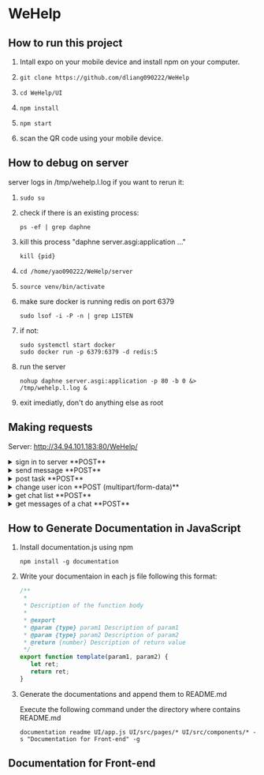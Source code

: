 # WeHelp

## How to run this project

1. Intall expo on your mobile device and install npm on your computer.

2. ``` shell
   git clone https://github.com/dliang090222/WeHelp
   ```
3. ``` shell
   cd WeHelp/UI
   ```
4. ``` shell
   npm install
   ```
5. ``` shell
   npm start
   ```
6. scan the QR code using your mobile device.


## How to debug on server
server logs in /tmp/wehelp.l.log
if you want to rerun it:
1. ```shell
   sudo su
   ```
2. check if there is an existing process:
   ```shell
   ps -ef | grep daphne
   ```
3. kill this process "daphne server.asgi:application ..."
   ```shell
   kill {pid}
   ```
4. ```shell
   cd /home/yao090222/WeHelp/server
   ```
5. ```shell
   source venv/bin/activate
   ```
6. make sure docker is running redis on port 6379
   ```shell
   sudo lsof -i -P -n | grep LISTEN
   ```
7. if not:
   ```shell
   sudo systemctl start docker
   sudo docker run -p 6379:6379 -d redis:5
   ```
8. run the server
   ```shell
   nohup daphne server.asgi:application -p 80 -b 0 &> /tmp/wehelp.l.log &
   ```
9. exit imediatly, don't do anything else as root


## Making requests
 Server: http://34.94.101.183:80/WeHelp/ 
 <details>
  <summary>sign in to server **POST**</summary>
  
| body | return |
| ------------- | ------------- |
| func="signIn" | UID |
| email  | coins  |
|   | icon  |
|   | rating |

</details>

 <details>
  <summary>send message **POST**</summary>

| body | return |
| ------------- | ------------- |
| func="sendMessage" |  success: 1/0 |
| message |   |
| senderUID  |  |
| receiverUID |   |

</details>

 <details>
  <summary>post task **POST**</summary>

| body | return |
| ------------- | ------------- |
| func="postTask" |  success: 1/0 |
| title |   |
| description  |  |
| UID |   |
| receiverUID |
| imageArray | |

</details>

 <details>
  <summary>change user icon **POST (multipart/form-data)**</summary>

| body | return |
| ------------- | ------------- |
| func="changeIcon" |  success: 1/0 |
| UID | uri  |

FILES: {'file': filestream}

</details>

 <details>
  <summary>get chat list **POST**</summary>

| body | return |
| ------------- | ------------- |
| func="getChatList" |  success: 1/0 |
| UID | chatList: [{chatID, avatarURL, name, last_message, datetime, UID}]  |

</details>

 <details>
  <summary>get messages of a chat **POST**</summary>

| body | return |
| ------------- | ------------- |
| func="getMessage" |  success: 1/0 |
| chatID | messageList: [{UID, message, datetime}]  |

</details>

## How to Generate Documentation in JavaScript

1. Install documentation.js using npm

   ```shell
   npm install -g documentation
   ```

2. Write your documentaion in each js file following this format:

   ```javascript
   /**
    * 
    * Description of the function body
    *
    * @export
    * @param {type} param1 Description of param1
    * @param {type} param2 Description of param2
    * @return {number} Description of return value
    */
   export function template(param1, param2) {
      let ret;
      return ret;
   }
   ```

3. Generate the documentations and append them to README.md

   Execute the following command under the directory where contains README.md
   
   ```shell
   documentation readme UI/app.js UI/src/pages/* UI/src/components/* -s "Documentation for Front-end" -g
   ```

## Documentation for Front-end
